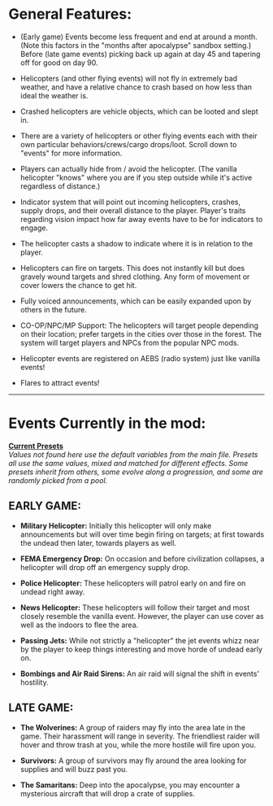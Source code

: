 # General Features:

- (Early game) Events become less frequent and end at around a month. (Note this factors in the "months after apocalypse" sandbox setting.) Before (late game events) picking back up again at day 45 and tapering off for good on day 90.


- Helicopters (and other flying events) will not fly in extremely bad weather, and have a relative chance to crash based on how less than ideal the weather is.


- Crashed helicopters are vehicle objects, which can be looted and slept in.


- There are a variety of helicopters or other flying events each with their own particular behaviors/crews/cargo drops/loot. Scroll down to "events" for more information.


- Players can actually hide from / avoid the helicopter. (The vanilla helicopter "knows" where you are if you step outside while it's active regardless of distance.)


- Indicator system that will point out incoming helicopters, crashes, supply drops, and their overall distance to the player. Player's traits regarding vision impact how far away events have to be for indicators to engage.


- The helicopter casts a shadow to indicate where it is in relation to the player.


- Helicopters can fire on targets. This does not instantly kill but does gravely wound targets and shred clothing. Any form of movement or cover lowers the chance to get hit.


- Fully voiced announcements, which can be easily expanded upon by others in the future.


- CO-OP/NPC/MP Support: The helicopters will target people depending on their location; prefer targets in the cities over those in the forest. The system will target players and NPCs from the popular NPC mods.


- Helicopter events are registered on AEBS (radio system) just like vanilla events!


- Flares to attract events!

***

# Events Currently in the mod:   
[**Current Presets**](https://github.com/sharkster91/ExpandedHelicopterEvents/blob/main/Contents/mods/Expanded%20Helicopter%20Events/media/lua/shared/ExpandedHelicopter02a_Presets.lua)  
_Values not found here use the default variables from the main file. Presets all use the same values, mixed and matched for different effects. Some presets inherit from others, some evolve along a progression, and some are randomly picked from a pool._

## EARLY GAME:

- **Military Helicopter:** Initially this helicopter will only make announcements but will over time begin firing on targets;
  at first towards the undead then later, towards players as well.


- **FEMA Emergency Drop:** On occasion and before civilization collapses, a helicopter will drop off an emergency supply drop.


- **Police Helicopter:** These helicopters will patrol early on and fire on undead right away.


- **News Helicopter:** These helicopters will follow their target and most closely resemble the vanilla event.
  However, the player can use cover as well as the indoors to flee the area.


- **Passing Jets:** While not strictly a "helicopter" the jet events whizz near by the player to keep things interesting and move horde of undead early on.


- **Bombings and Air Raid Sirens:** An air raid will signal the shift in events' hostility.


## LATE GAME:

- **The Wolverines:** A group of raiders may fly into the area late in the game. Their harassment will range in severity. The friendliest raider will hover and throw trash at you, while the more hostile will fire upon you.


- **Survivors:** A group of survivors may fly around the area looking for supplies and will buzz past you.


- **The Samaritans:** Deep into the apocalypse, you may encounter a mysterious aircraft that will drop a crate of supplies.

#
